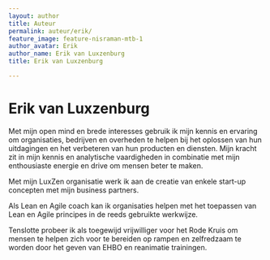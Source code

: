 ```yaml
---
layout: author
title: Auteur
permalink: auteur/erik/
feature_image: feature-nisraman-mtb-1
author_avatar: Erik
author_name: Erik van Luxzenburg
title: Erik van Luxzenburg

---
```


# Erik van Luxzenburg

Met mijn open mind en brede interesses gebruik ik mijn kennis en ervaring om organisaties, bedrijven en overheden te helpen bij het oplossen van hun uitdagingen en het verbeteren van hun producten en diensten. Mijn kracht zit in mijn kennis en analytische vaardigheden in combinatie met mijn enthousiaste energie en drive om mensen beter te maken.

Met mijn LuxZen organisatie werk ik aan de creatie van enkele start-up concepten met mijn business partners.

Als Lean en Agile coach kan ik organisaties helpen met het toepassen van Lean en Agile principes in de reeds gebruikte werkwijze.

Tenslotte probeer ik als toegewijd vrijwilliger voor het Rode Kruis om mensen te helpen zich voor te bereiden op rampen en zelfredzaam te worden door het geven van EHBO en reanimatie trainingen.

